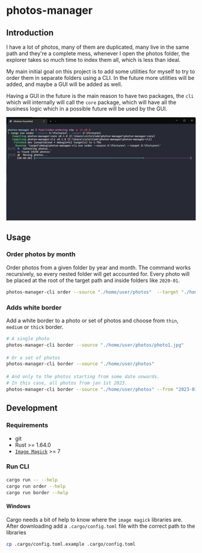 # photos-manager

## Introduction

I have a lot of photos, many of them are duplicated, many live in the same path and they're a
complete mess, whenever I open the photos folder, the explorer takes so much time to index them
all, which is less than ideal.

My main initial goal on this project is to add some utilities for myself to try to order them in
separate folders using a CLI. In the future more utilities will be added, and maybe a GUI will be
added as well.

Having a GUI in the future is the main reason to have two packages, the `cli` which will internally
will call the `core` package, which will have all the business logic which in a possible future will
be used by the GUI.

![Ordering Photos by month](./screenshots/photos-manager.png)

## Usage

### Order photos by month

Order photos from a given folder by year and month. The command works recursively, so every nested
folder will get accounted for. Every photo will be placed at the root of the target path and
inside folders like `2020-01`.

```bash
photos-manager-cli order --source "./home/user/photos"  --target "./home/user/photos"
```

### Adds white border

Add a white border to a photo or set of photos and choose from `thin`, `medium` or `thick` border.

```bash
# A single photo
photos-manager-cli border --source "./home/user/photos/photo1.jpg"

# Or a set of photos
photos-manager-cli border --source "./home/user/photos"

# And only to the photos starting from some date onwards.
# In this case, all photos from jan 1st 2023.
photos-manager-cli border --source "./home/user/photos" --from "2023-01-01"
```

## Development

### Requirements

- git
- Rust >= 1.64.0
- [`Image Magick`](https://imagemagick.org/script/download.php) >= 7

### Run CLI

```bash
cargo run -- --help
cargo run order --help
cargo run border --help
```

#### Windows

Cargo needs a bit of help to know where the `image magick` libraries are. After downloading add a
`.cargo/config.toml` file with the correct path to the libraries

```bash
cp .cargo/config.toml.example .cargo/config.toml
```
